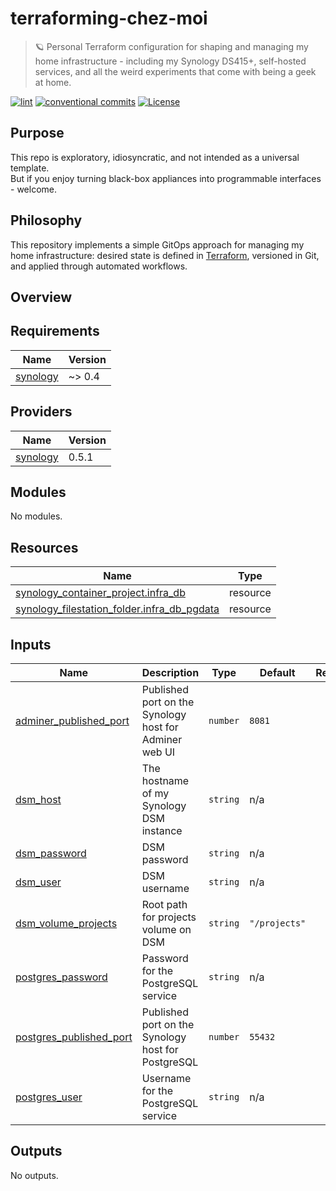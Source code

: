 # terraforming-chez-moi

> 🪐 Personal Terraform configuration for shaping and managing my home infrastructure - including my Synology DS415+, self-hosted services, and all the weird experiments that come with being a geek at home.

[![lint](https://img.shields.io/github/actions/workflow/status/ccamel/terraforming-chez-moi/lint.yml?branch=main&label=lint&style=for-the-badge&logo=github)](https://github.com/ccamel/terraforming-chez-moi/actions/workflows/lint.yml)
[![conventional commits](https://img.shields.io/badge/Conventional%20Commits-1.0.0-yellow.svg?style=for-the-badge&logo=conventionalcommits)](https://conventionalcommits.org)
[![License](https://img.shields.io/badge/License-BSD_3--Clause-blue.svg?style=for-the-badge)](https://opensource.org/licenses/BSD-3-Clause)

## Purpose

This repo is exploratory, idiosyncratic, and not intended as a universal template.  
But if you enjoy turning black-box appliances into programmable interfaces - welcome.

## Philosophy

This repository implements a simple GitOps approach for managing my home infrastructure: desired state is defined in [Terraform](https://developer.hashicorp.com/terraform), versioned in Git, and applied through automated workflows.

## Overview

<!-- BEGIN_TF_DOCS -->

## Requirements

| Name                                                                  | Version |
| --------------------------------------------------------------------- | ------- |
| <a name="requirement_synology"></a> [synology](#requirement_synology) | ~> 0.4  |

## Providers

| Name                                                            | Version |
| --------------------------------------------------------------- | ------- |
| <a name="provider_synology"></a> [synology](#provider_synology) | 0.5.1   |

## Modules

No modules.

## Resources

| Name                                                                                                                                                        | Type     |
| ----------------------------------------------------------------------------------------------------------------------------------------------------------- | -------- |
| [synology_container_project.infra_db](https://registry.terraform.io/providers/synology-community/synology/latest/docs/resources/container_project)          | resource |
| [synology_filestation_folder.infra_db_pgdata](https://registry.terraform.io/providers/synology-community/synology/latest/docs/resources/filestation_folder) | resource |

## Inputs

| Name                                                                                                   | Description                                            | Type     | Default       | Required |
| ------------------------------------------------------------------------------------------------------ | ------------------------------------------------------ | -------- | ------------- | :------: |
| <a name="input_adminer_published_port"></a> [adminer_published_port](#input_adminer_published_port)    | Published port on the Synology host for Adminer web UI | `number` | `8081`        |    no    |
| <a name="input_dsm_host"></a> [dsm_host](#input_dsm_host)                                              | The hostname of my Synology DSM instance               | `string` | n/a           |   yes    |
| <a name="input_dsm_password"></a> [dsm_password](#input_dsm_password)                                  | DSM password                                           | `string` | n/a           |   yes    |
| <a name="input_dsm_user"></a> [dsm_user](#input_dsm_user)                                              | DSM username                                           | `string` | n/a           |   yes    |
| <a name="input_dsm_volume_projects"></a> [dsm_volume_projects](#input_dsm_volume_projects)             | Root path for projects volume on DSM                   | `string` | `"/projects"` |    no    |
| <a name="input_postgres_password"></a> [postgres_password](#input_postgres_password)                   | Password for the PostgreSQL service                    | `string` | n/a           |   yes    |
| <a name="input_postgres_published_port"></a> [postgres_published_port](#input_postgres_published_port) | Published port on the Synology host for PostgreSQL     | `number` | `55432`       |    no    |
| <a name="input_postgres_user"></a> [postgres_user](#input_postgres_user)                               | Username for the PostgreSQL service                    | `string` | n/a           |   yes    |

## Outputs

No outputs.

<!-- END_TF_DOCS -->
